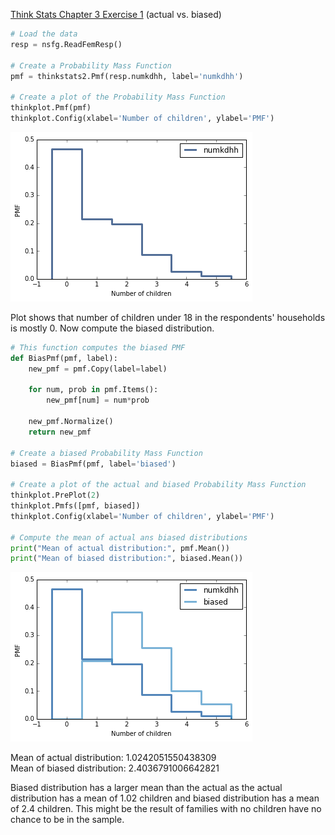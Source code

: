 [Think Stats Chapter 3 Exercise 1](http://greenteapress.com/thinkstats2/html/thinkstats2004.html#toc31) (actual vs. biased)

```python
# Load the data
resp = nsfg.ReadFemResp()

# Create a Probability Mass Function
pmf = thinkstats2.Pmf(resp.numkdhh, label='numkdhh')

# Create a plot of the Probability Mass Function
thinkplot.Pmf(pmf)
thinkplot.Config(xlabel='Number of children', ylabel='PMF')
```

![Plot of pmf](../img/ch3_ex1_actual_pmf.png)

Plot shows that number of children under 18 in the respondents' households is mostly 0.
Now compute the biased distribution. 
```python
# This function computes the biased PMF
def BiasPmf(pmf, label):
    new_pmf = pmf.Copy(label=label)

    for num, prob in pmf.Items():
        new_pmf[num] = num*prob
        
    new_pmf.Normalize()
    return new_pmf
    
# Create a biased Probability Mass Function
biased = BiasPmf(pmf, label='biased')

# Create a plot of the actual and biased Probability Mass Function
thinkplot.PrePlot(2)
thinkplot.Pmfs([pmf, biased])
thinkplot.Config(xlabel='Number of children', ylabel='PMF')

# Compute the mean of actual ans biased distributions
print("Mean of actual distribution:", pmf.Mean()) 
print("Mean of biased distribution:", biased.Mean())
```

![Plot of biased and actual pmf](../img/ch3_ex1_biased_pmf.png)

Mean of actual distribution: 1.0242051550438309  
Mean of biased distribution: 2.4036791006642821

Biased distribution has a larger mean than the actual as the actual distribution has a mean of 1.02 children and biased distribution has a mean of 2.4 children. This might be the result of families with no children have no chance to be in the sample.

